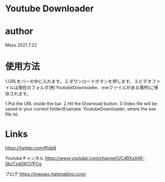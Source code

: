 # Youtube Downloader

# author
Mass
2021.7.22

# 使用方法
1.URLをバーの中に入れます。
2.ダウンロードボタンを押します。
3.ビデオファイルは現在のフォルダ(例:YoutubeDownloader、exeファイルがある場所)に保存されます。

1.Put the URL inside the bar.
2.Hit the Download button.
3.Video file will be saved in your current folder(Example: YoutubeDownloader, where the exe file is).

# Links

https://twitter.com/ffids6


Youtubeチャンネル
https://www.youtube.com/channel/UCdRXzA95-SbzTzgDKCI7FCg


ブログ
https://masspc.hatenablog.com/
